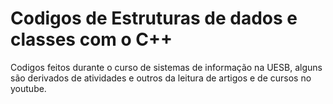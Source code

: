# Codigos de Estruturas de dados e classes com o C++

Codigos feitos durante o curso de sistemas de informação na UESB, alguns são derivados de atividades e outros da leitura de artigos e de cursos no youtube. 





